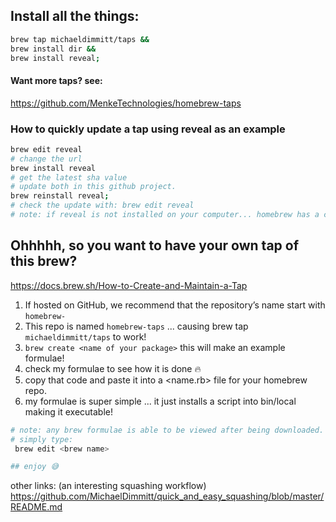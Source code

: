 ## Install all the things: 
```bash
brew tap michaeldimmitt/taps && 
brew install dir && 
brew install reveal;
```
#### Want more taps? see: 
https://github.com/MenkeTechnologies/homebrew-taps

### How to quickly update a tap using reveal as an example
```bash
brew edit reveal
# change the url
brew install reveal
# get the latest sha value
# update both in this github project.
brew reinstall reveal;
# check the update with: brew edit reveal
# note: if reveal is not installed on your computer... homebrew has a cask named Reveal and even if you have not installed the app it will show that formula with brew edit reveal.
```

## Ohhhhh, so you want to have your own tap of this brew?
https://docs.brew.sh/How-to-Create-and-Maintain-a-Tap
1) If hosted on GitHub, we recommend that the repository’s name start with `homebrew-`
2) This repo is named `homebrew-taps` ... causing brew tap `michaeldimmitt/taps` to work!
3) `brew create <name of your package>` this will make an example formulae!
4) check my formulae to see how it is done 🔥
5) copy that code and paste it into a <name.rb> file for your homebrew <homebrew-name-here> repo.
6) my formulae is super simple ... it just installs a script into bin/local making it executable!


```bash
# note: any brew formulae is able to be viewed after being downloaded.
# simply type:
 brew edit <brew name>

## enjoy 😅
```
other links: (an interesting squashing workflow)
https://github.com/MichaelDimmitt/quick_and_easy_squashing/blob/master/README.md
